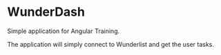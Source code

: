 # WunderDash

Simple application for Angular Training.

The application will simply connect to Wunderlist and get the user tasks.
